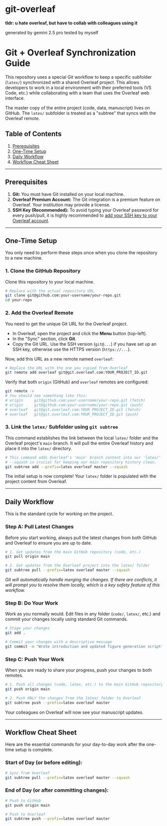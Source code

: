 # git-overleaf
**tldr: u hate overleaf, but have to collab with colleagues using it**

generated by gemini 2.5 pro
tested by myself

# Git + Overleaf Synchronization Guide

This repository uses a special Git workflow to keep a specific subfolder (`latex/`) synchronized with a shared Overleaf project. This allows developers to work in a local environment with their preferred tools (VS Code, etc.) while collaborating with a team that uses the Overleaf web interface.

The master copy of the entire project (code, data, manuscript) lives on GitHub. The `latex/` subfolder is treated as a "subtree" that syncs with the Overleaf remote.

## Table of Contents
1.  [Prerequisites](#prerequisites)
2.  [One-Time Setup](#one-time-setup)
3.  [Daily Workflow](#daily-workflow)
4.  [Workflow Cheat Sheet](#workflow-cheat-sheet)

---

## Prerequisites

1.  **Git:** You must have Git installed on your local machine.
2.  **Overleaf Premium Account:** The Git integration is a premium feature on Overleaf. Your institution may provide a license.
3.  **SSH Key (Recommended):** To avoid typing your Overleaf password for every push/pull, it is highly recommended to [add your SSH key to your Overleaf account](https://www.overleaf.com/learn/how-to/Using_Git_and_ssh_keys_with_Overleaf).

---

## One-Time Setup

You only need to perform these steps once when you clone the repository to a new machine.

### 1. Clone the GitHub Repository
Clone this repository to your local machine.

```bash
# Replace with the actual repository URL
git clone git@github.com:your-username/your-repo.git
cd your-repo
```

### 2. Add the Overleaf Remote
You need to get the unique Git URL for the Overleaf project.

-   In Overleaf, open the project and click the **Menu** button (top-left).
-   In the "Sync" section, click **Git**.
-   Copy the Git URL. Use the SSH version (`git@...`) if you have set up an SSH key, otherwise use the HTTPS version (`https://...`).

Now, add this URL as a new remote named `overleaf`:

```bash
# Replace the URL with the one you copied from Overleaf
git remote add overleaf git@git.overleaf.com:YOUR_PROJECT_ID.git
```

Verify that both `origin` (GitHub) and `overleaf` remotes are configured:

```bash
git remote -v
# You should see something like this:
# origin     git@github.com:your-username/your-repo.git (fetch)
# origin     git@github.com:your-username/your-repo.git (push)
# overleaf   git@git.overleaf.com:YOUR_PROJECT_ID.git (fetch)
# overleaf   git@git.overleaf.com:YOUR_PROJECT_ID.git (push)
```

### 3. Link the `latex/` Subfolder using `git subtree`
This command establishes the link between the local `latex/` folder and the Overleaf project's `main` branch. It will pull the entire Overleaf history and place it into the `latex/` directory.

```bash
# This command adds Overleaf's 'main' branch content into our 'latex/' folder.
# --squash is crucial for keeping our main repository history clean.
git subtree add --prefix=latex overleaf master --squash
```

The initial setup is now complete! Your `latex/` folder is populated with the project content from Overleaf.

---

## Daily Workflow

This is the standard cycle for working on the project.

### Step A: Pull Latest Changes
Before you start working, always pull the latest changes from both GitHub and Overleaf to ensure you are up to date.

```bash
# 1. Get updates from the main GitHub repository (code, etc.)
git pull origin main

# 2. Get updates from the Overleaf project into the latex/ folder
git subtree pull --prefix=latex overleaf master --squash
```
*Git will automatically handle merging the changes. If there are conflicts, it will prompt you to resolve them locally, which is a key safety feature of this workflow.*

### Step B: Do Your Work
Work as you normally would. Edit files in any folder (`code/`, `latex/`, etc.) and commit your changes locally using standard Git commands.

```bash
# Stage your changes
git add .

# Commit your changes with a descriptive message
git commit -m "Wrote introduction and updated figure generation script"
```

### Step C: Push Your Work
When you are ready to share your progress, push your changes to both remotes.

```bash
# 1. Push all changes (code, latex, etc.) to the main GitHub repository
git push origin main

# 2. Push ONLY the changes from the latex/ folder to Overleaf
git subtree push --prefix=latex overleaf master
```
Your colleagues on Overleaf will now see your manuscript updates.

---

## Workflow Cheat Sheet

Here are the essential commands for your day-to-day work after the one-time setup is complete.

### **Start of Day (or before editing):**
```bash
# Sync from Overleaf
git subtree pull --prefix=latex overleaf master --squash
```

### **End of Day (or after committing changes):**
```bash
# Push to GitHub
git push origin main

# Push to Overleaf
git subtree push --prefix=latex overleaf master
```
